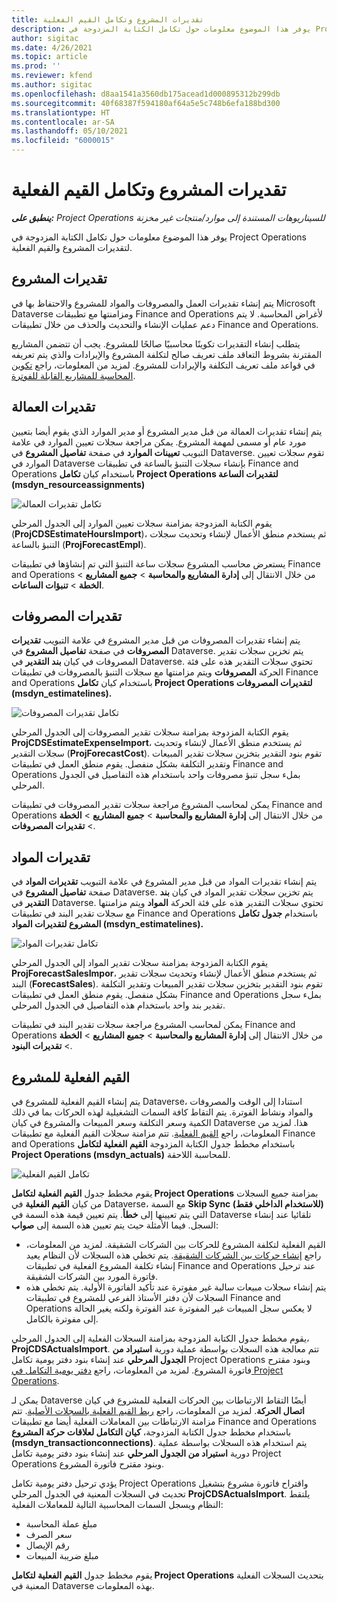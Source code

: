 ```yaml
---
title: تقديرات المشروع وتكامل القيم الفعلية
description: يوفر هذا الموضوع معلومات حول تكامل الكتابة المزدوجة في Project Operations لتقديرات المشروع والقيم الفعلية.
author: sigitac
ms.date: 4/26/2021
ms.topic: article
ms.prod: ''
ms.reviewer: kfend
ms.author: sigitac
ms.openlocfilehash: d8aa1541a3560db175acead1d000895312b299db
ms.sourcegitcommit: 40f68387f594180af64a5e5c748b6efa188bd300
ms.translationtype: HT
ms.contentlocale: ar-SA
ms.lasthandoff: 05/10/2021
ms.locfileid: "6000015"
---
```

# <a name="project-estimates-and-actuals-integration"></a>تقديرات المشروع وتكامل القيم الفعلية

_**ينطبق على:** Project Operations للسيناريوهات المستندة إلى موارد/منتجات غير مخزنة‬_

يوفر هذا الموضوع معلومات حول تكامل الكتابة المزدوجة في Project Operations لتقديرات المشروع والقيم الفعلية.

## <a name="project-estimates"></a>تقديرات المشروع

يتم إنشاء تقديرات العمل والمصروفات والمواد للمشروع والاحتفاظ بها في Microsoft Dataverse ومزامنتها مع تطبيقات Finance and Operations لأغراض المحاسبة. لا يتم دعم عمليات الإنشاء والتحديث والحذف من خلال تطبيقات Finance and Operations.

يتطلب إنشاء التقديرات تكوينًا محاسبيًا صالحًا للمشروع. يجب أن تتضمن المشاريع المقترنة بشروط التعاقد ملف تعريف صالح لتكلفة المشروع والإيرادات والذي يتم تعريفه في قواعد ملف تعريف التكلفة والإيرادات للمشروع. لمزيد من المعلومات، راجع [تكوين المحاسبة للمشاريع القابلة للفوترة](../project-accounting/configure-accounting-billable-projects.md#configure-project-cost-and-revenue-profile-rules).

## <a name="labor-estimates"></a>تقديرات العمالة

يتم إنشاء تقديرات العمالة من قبل مدير المشروع أو مدير الموارد الذي يقوم أيضا بتعيين مورد عام أو مسمى لمهمة المشروع. يمكن مراجعة سجلات تعيين الموارد في علامة التبويب **تعيينات الموارد** في صفحة **تفاصيل المشروع** في Dataverse. تقوم سجلات تعيين الموارد في Dataverse بإنشاء سجلات التنبؤ بالساعة في تطبيقات Finance and Operations باستخدام كيان **تكامل Project Operations لتقديرات الساعة (msdyn\_resourceassignments)**

   ![تكامل تقديرات العمالة](./Media/DW4LaborEstimates.png)

يقوم الكتابة المزدوجة بمزامنة سجلات تعيين الموارد إلى الجدول المرحلي (**ProjCDSEstimateHoursImport**)، ثم يستخدم منطق الأعمال لإنشاء وتحديث سجلات التنبؤ بالساعة (**ProjForecastEmpl**).

يستعرض محاسب المشروع سجلات ساعة التنبؤ التي تم إنشاؤها في تطبيقات Finance and Operations من خلال الانتقال إلى **إدارة المشاريع والمحاسبة** > **جميع المشاريع** > **الخطة** > **تنبؤات الساعات**.

## <a name="expense-estimates"></a>تقديرات المصروفات

يتم إنشاء تقديرات المصروفات من قبل مدير المشروع في علامة التبويب **تقديرات المصروفات** في صفحة **تفاصيل المشروع** في Dataverse. يتم تخزين سجلات تقدير المصروفات في كيان **بند التقدير** في Dataverse. تحتوي سجلات التقدير هذه على فئة الحركة **المصروفات** ويتم مزامنتها مع سجلات التنبؤ بالمصروفات في تطبيقات Finance and Operations باستخدام كيان **تكامل Project Operations لتقديرات المصروفات (msdyn\_estimatelines).**

   ![تكامل تقديرات المصروفات](./Media/DW4ExpenseEstimates.png)

يقوم الكتابة المزدوجة بمزامنة سجلات تقدير المصروفات إلى الجدول المرحلي **ProjCDSEstimateExpenseImport**، ثم يستخدم منطق الأعمال لإنشاء وتحديث سجلات التقدير (**ProjForecastCost**). تقوم بنود التقدير بتخزين سجلات تقدير المبيعات وتقدير التكلفة بشكل منفصل. يقوم منطق العمل في تطبيقات Finance and Operations بملء سجل تنبؤ مصروفات واحد باستخدام هذه التفاصيل في الجدول المرحلي.

يمكن لمحاسب المشروع مراجعة سجلات تقدير المصروفات في تطبيقات Finance and Operations من خلال الانتقال إلى **إدارة المشاريع والمحاسبة** > **جميع المشاريع** > **الخطة** > **تقديرات المصروفات**.

## <a name="material-estimates"></a>تقديرات المواد

يتم إنشاء تقديرات المواد من قبل مدير المشروع في علامة التبويب **تقديرات المواد** في صفحة **تفاصيل المشروع** في Dataverse. يتم تخزين سجلات تقدير المواد في كيان **بند التقدير** في Dataverse. تحتوي سجلات التقدير هذه على فئة الحركة **المواد** ويتم مزامنتها مع سجلات تقدير البند في تطبيقات Finance and Operations باستخدام **جدول تكامل المشروع لتقديرات المواد (msdyn\_estimatelines).**

   ![تكامل تقديرات المواد](./Media/DW4MaterialEstimates.png)

يقوم الكتابة المزدوجة بمزامنة سجلات تقدير المواد إلى الجدول المرحلي **ProjForecastSalesImpor**، ثم يستخدم منطق الأعمال لإنشاء وتحديث سجلات تقدير البند (**ForecastSales**). تقوم بنود التقدير بتخزين سجلات تقدير المبيعات وتقدير التكلفة بشكل منفصل. يقوم منطق العمل في تطبيقات Finance and Operations بملء سجل تقدير بند واحد باستخدام هذه التفاصيل في الجدول المرحلي.

يمكن لمحاسب المشروع مراجعة سجلات تقدير البند في تطبيقات Finance and Operations من خلال الانتقال إلى **إدارة المشاريع والمحاسبة** > **جميع المشاريع** > **الخطة** > **تقديرات البنود**.

## <a name="project-actuals"></a>القيم الفعلية للمشروع

يتم إنشاء القيم الفعلية للمشروع في Dataverse، استنادا إلى الوقت والمصروفات والمواد ونشاط الفوترة. يتم التقاط كافة السمات التشغيلية لهذه الحركات بما في ذلك الكمية وسعر التكلفة وسعر المبيعات والمشروع في كيان Dataverse هذا. لمزيد من المعلومات، راجع [القيم الفعلية](../actuals/actuals-overview.md). تتم مزامنة سجلات القيم الفعلية مع تطبيقات Finance and Operations باستخدام مخطط جدول الكتابة المزدوجة **القيم الفعلية لتكامل Project Operations (msdyn\_actuals)** للمحاسبة اللاحقة.

   ![تكامل القيم الفعلية](./Media/DW4Actuals.png)

يقوم مخطط جدول **القيم الفعلية لتكامل Project Operations** بمزامنة جميع السجلات من كيان **القيم الفعلية** في Dataverse، مع السمة **Skip Sync (للاستخدام الداخلي فقط)** التي يتم تعيينها إلى **خطأ**. يتم تعيين قيمة هذه السمة في Dataverse تلقائيا عند إنشاء السجل. فيما الأمثلة حيث يتم تعيين هذه السمة إلى **صواب**:

  - القيم الفعلية لتكلفة المشروع للحركات بين الشركات الشقيقة. لمزيد من المعلومات، راجع [إنشاء حركات بين الشركات الشقيقة](../project-accounting/create-intercompany-transactions.md). يتم تخطي هذه السجلات لأن النظام يعيد إنشاء تكلفة المشروع الفعلية في تطبيقات Finance and Operations عند ترحيل فاتورة المورد بين الشركات الشقيقة.
  - يتم إنشاء سجلات مبيعات سالبة غير مفوترة عند تأكيد الفاتورة الأولية. يتم تخطي هذه السجلات لأن دفتر الأستاذ الفرعي للمشروع في تطبيقات Finance and Operations لا يعكس سجل المبيعات غير المفوترة عند الفوترة ولكنه يغير الحالة إلى مفوترة بالكامل.

يقوم مخطط جدول الكتابة المزدوجة بمزامنة السجلات الفعلية إلى الجدول المرحلي، **ProjCDSActualsImport**. تتم معالجة هذه السجلات بواسطة عملية دورية **استيراد من الجدول المرحلي** عند إنشاء بنود دفتر يومية تكامل Project Operations وبنود مقترح فاتورة المشروع. لمزيد من المعلومات، راجع [دفتر يومية التكامل في Project Operations](../project-accounting/project-operations-integration-journal.md).

يمكن لـ Dataverse أيضًا التقاط الارتباطات بين الحركات الفعلية للمشروع في كيان **اتصال الحركة**. لمزيد من المعلومات، راجع [ربط القيم الفعلية بالسجلات الأصلية](../actuals/linkingactuals.md). تتم مزامنة الارتباطات بين المعاملات الفعلية أيضا مع تطبيقات Finance and Operations باستخدام مخطط جدول الكتابة المزدوجة، **كيان التكامل لعلاقات حركة المشروع (msdyn\_transactionconnections)**. يتم استخدام هذه السجلات بواسطة عملية دورية **استيراد من الجدول المرحلي** عند إنشاء بنود دفتر يومية تكامل Project Operations وبنود مقترح فاتورة المشروع.

يؤدي ترحيل دفتر يومية تكامل Project Operations واقتراح فاتورة مشروع بتشغيل تحديث في السجلات المعنية في الجدول المرحلي **ProjCDSActualsImport**. يلتقط النظام ويسجل السمات المحاسبية التالية للمعاملات الفعلية:

- مبلغ عملة المحاسبة
- سعر الصرف
- رقم الإيصال
- مبلغ ضريبة المبيعات

يقوم مخطط جدول **القيم الفعلية لتكامل Project Operations** بتحديث السجلات الفعلية المعنية في Dataverse بهذه المعلومات.
